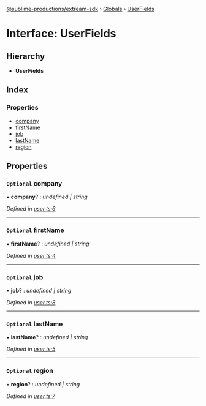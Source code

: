 [@sublime-productions/extream-sdk](../README.md) › [Globals](../globals.md) › [UserFields](userfields.md)

# Interface: UserFields

## Hierarchy

* **UserFields**

## Index

### Properties

* [company](userfields.md#optional-company)
* [firstName](userfields.md#optional-firstname)
* [job](userfields.md#optional-job)
* [lastName](userfields.md#optional-lastname)
* [region](userfields.md#optional-region)

## Properties

### `Optional` company

• **company**? : *undefined | string*

*Defined in [user.ts:6](https://github.com/Extream-SaaS/ex-sdk/blob/fc506a8/src/user.ts#L6)*

___

### `Optional` firstName

• **firstName**? : *undefined | string*

*Defined in [user.ts:4](https://github.com/Extream-SaaS/ex-sdk/blob/fc506a8/src/user.ts#L4)*

___

### `Optional` job

• **job**? : *undefined | string*

*Defined in [user.ts:8](https://github.com/Extream-SaaS/ex-sdk/blob/fc506a8/src/user.ts#L8)*

___

### `Optional` lastName

• **lastName**? : *undefined | string*

*Defined in [user.ts:5](https://github.com/Extream-SaaS/ex-sdk/blob/fc506a8/src/user.ts#L5)*

___

### `Optional` region

• **region**? : *undefined | string*

*Defined in [user.ts:7](https://github.com/Extream-SaaS/ex-sdk/blob/fc506a8/src/user.ts#L7)*
